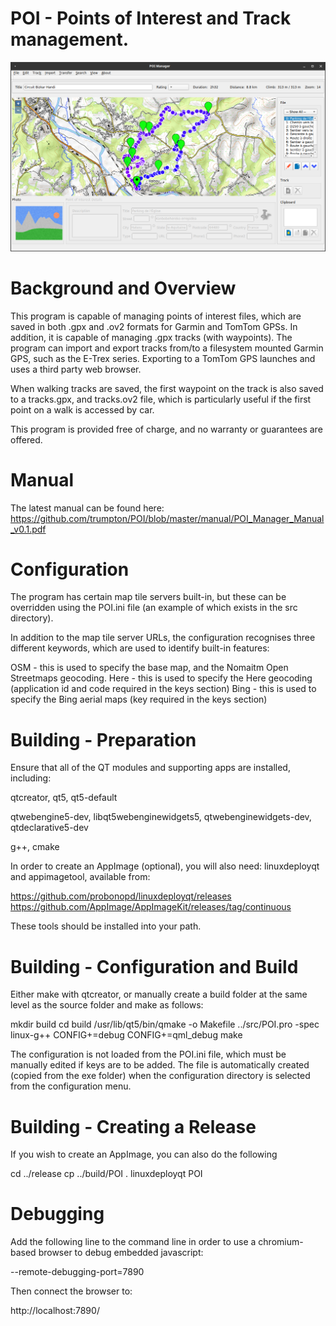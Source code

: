 # POI - Points of Interest and Track management.

<img src="./manual/POI_Manager_Screenshot.png">

# Background and Overview

This program is capable of managing points of interest files, which are saved in both .gpx and .ov2 formats for Garmin and TomTom GPSs.
In addition, it is capable of managing .gpx tracks (with waypoints).
The program can import and export tracks from/to a filesystem mounted Garmin GPS, such as the E-Trex series.  Exporting to a TomTom GPS launches and uses a third party web browser.

When walking tracks are saved, the first waypoint on the track is also saved to a tracks.gpx, and tracks.ov2 file, which is particularly useful if the first point on a walk is accessed by car.

This program is provided free of charge, and no warranty or guarantees are offered.

# Manual
The latest manual can be found here: 
https://github.com/trumpton/POI/blob/master/manual/POI_Manager_Manual_v0.1.pdf

# Configuration

The program has certain map tile servers built-in, but these can be overridden using the POI.ini file (an example of which exists in the src directory).

In addition to the map tile server URLs, the configuration recognises three different keywords, which are used to identify built-in features:

OSM - this is used to specify the base map, and the Nomaitm Open Streetmaps geocoding.
Here - this is used to specify the Here geocoding (application id and code required in the keys section)
Bing - this is used to specify the Bing aerial maps (key required in the keys section)

# Building - Preparation

Ensure that all of the QT modules and supporting apps are installed, including:

   qtcreator, qt5, qt5-default
  
   qtwebengine5-dev, libqt5webenginewidgets5, qtwebenginewidgets-dev, 
   qtdeclarative5-dev

   g++, cmake

In order to create an AppImage (optional), you will also need: linuxdeployqt and appimagetool, available from:

  https://github.com/probonopd/linuxdeployqt/releases
  https://github.com/AppImage/AppImageKit/releases/tag/continuous

These tools should be installed into your path.

# Building - Configuration and Build

Either make with qtcreator, or manually create a build folder at the same level as the source folder and make as follows:

  mkdir build
  cd build
  /usr/lib/qt5/bin/qmake -o Makefile ../src/POI.pro -spec linux-g++ CONFIG+=debug CONFIG+=qml_debug
  make

The configuration is not loaded from the POI.ini file, which must be manually edited if keys are to be added.
The file is automatically created (copied from the exe folder) when the configuration directory is selected from
the configuration menu.

# Building - Creating a Release

If you wish to create an AppImage, you can also do the following

  cd ../release
  cp ../build/POI .
  linuxdeployqt POI

# Debugging

Add the following line to the command line in order to use a chromium-based browser to debug embedded javascript:

  --remote-debugging-port=7890

Then connect the browser to:

  http://localhost:7890/

